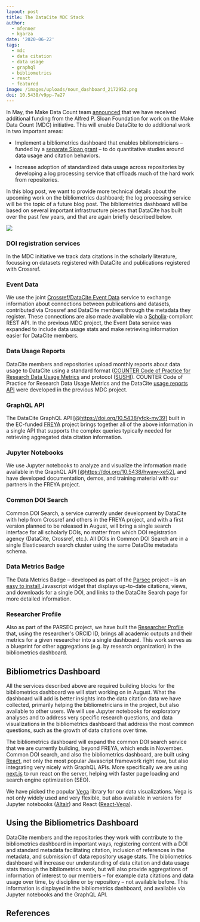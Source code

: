 ```yaml
---
layout: post
title: The DataCite MDC Stack
author:
  - mfenner
  - kgarza
date: '2020-06-22'
tags:
  - mdc
  - data citation
  - data usage
  - graphql
  - bibliometrics
  - react
  - featured
image: /images/uploads/noun_dashboard_2172952.png
doi: 10.5438/v9pp-7a27
---
```

In May, the Make Data Count team [announced](https://makedatacount.org/2020/05/05/igniting-change-our-next-steps/) that we have received additional funding from the Alfred P. Sloan Foundation for work on the Make Data Count (MDC) initiative. This will enable DataCite to do additional work in two important areas:

* Implement a bibliometrics dashboard that enables bibliometricians – funded by a [separate Sloan grant](https://www.scholcommlab.ca/2020/05/04/sloan-announcement/) – to do quantitative studies around data usage and citation behaviors.

* Increase adoption of standardized data usage across repositories by developing a log processing service that offloads much of the hard work from repositories.

In this blog post, we want to provide more technical details about the upcoming work on the bibliometrics dashboard; the log processing service will be the topic of a future blog post. The bibliometrics dashboard will be based on several important infrastructure pieces that DataCite has built over the past few years, and that are again briefly described below.

![](/images/uploads/noun_dashboard_2172952.png)

### DOI registration services

In the MDC initiative we track data citations in the scholarly literature, focussing on datasets registered with DataCite and publications registered with Crossref.

### Event Data

We use the joint [Crossref/DataCite Event Data](https://support.datacite.org/docs/eventdata-guide) service to exchange information about connections between publications and datasets, contributed via Crossref and DataCite members through the metadata they register. These connections are also made available via a [Scholix](http://www.scholix.org/)-compliant REST API. In the previous MDC project, the Event Data service was expanded to include data usage stats and make retrieving information easier for DataCite members.

### Data Usage Reports

DataCite members and repositories upload monthly reports about data usage to DataCite using a standard format ([COUNTER Code of Practice for Research Data Usage Metrics](https://www.projectcounter.org/counter-code-practice-research-data-usage-metrics-release-1/) and protocol ([SUSHI](https://www.projectcounter.org/code-of-practice-sections/sushi/)). COUNTER Code of Practice for Research Data Usage Metrics and the DataCite [usage reports API](https://support.datacite.org/docs/usage-reports-api-guide) were developed in the previous MDC project.

### GraphQL API

The DataCite GraphQL API \[@https://doi.org/10.5438/yfck-mv39] built in the EC-funded [FREYA](https://www.project-freya.eu/en) project brings together all of the above information in a single API that supports the complex queries typically needed for retrieving aggregated data citation information.

### Jupyter Notebooks

We use Jupyter notebooks to analyze and visualize the information made available in the GraphQL API \[@https://doi.org/10.5438/hwaw-xe52], and have developed documentation, demos, and training material with our partners in the FREYA project.

### Common DOI Search

Common DOI Search, a service currently under development by DataCite with help from Crossref and others in the FREYA project, and with a first version planned to be released in August, will bring a single search interface for all scholarly DOIs, no matter from which DOI registration agency (DataCite, Crossref, etc.). All DOIs in Common DOI Search are in a single Elasticsearch search cluster using the same DataCite metadata schema.

### Data Metrics Badge

The Data Metrics Badge – developed as part of the [Parsec](http://www.belmontforum.org/projects/4057/) project – is an [easy to install ](https://support.datacite.org/docs/displaying-usage-and-citations-in-your-repository)Javascript widget that displays up-to-date citations, views, and downloads for a single DOI, and links to the DataCite Search page for more detailed information. 

### Researcher Profile

Also as part of the PARSEC project, we have built the [Researcher Profile](https://support.datacite.org/docs/datacite-researcher-profiles) that, using the researcher's ORCID ID, brings all academic outputs and their metrics for a given researcher into a single dashboard. This work serves as a blueprint for other aggregations (e.g. by research organization) in the bibliometrics dashboard.

## Bibliometrics Dashboard

All the services described above are required building blocks for the bibliometrics dashboard we will start working on in August. What the dashboard will add is better insights into the data citation data we have collected, primarily helping the bibliometricians in the project, but also available to other users. We will use Jupyter notebooks for exploratory analyses and to address very specific research questions, and data visualizations in the bibliometrics dashboard that address the most common questions, such as the growth of data citations over time. 

The bibliometrics dashboard will expand the common DOI search service that we are currently building, beyond FREYA, which ends in November. Common DOI search, and also the bibliometrics dashboard, are built using [React](https://reactjs.org/), not only the most popular Javascript framework right now, but also integrating very nicely with GraphQL APIs. More specifically we are using [next.js](https://nextjs.org/) to run react on the server, helping with faster page loading and search engine optimization (SEO).

We have picked the popular [Vega](https://vega.github.io/vega/) library for our data visualizations. Vega is not only widely used and very flexible, but also available in versions for Jupyter notebooks ([Altair](https://altair-viz.github.io/getting_started/installation.html)) and React ([React-Vega](https://github.com/vega/react-vega)).

## Using the Bibliometrics Dashboard

DataCite members and the repositories they work with contribute to the bibliometrics dashboard in important ways, registering content with a DOI and standard metadata facilitating citation, inclusion of references in the metadata, and submission of data repository usage stats. The bibliometrics dashboard will increase our understanding of data citation and data usage stats through the bibliometrics work, but will also provide aggregations of information of interest to our members – for example data citations and data usage over time, by discipline or by repository – not available before. This information is displayed in the bibliometrics dashboard, and available via Jupyter notebooks and the GraphQL API.

## References
